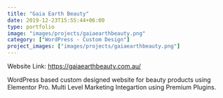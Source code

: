 ```yaml
---
title: "Gaia Earth Beauty"
date: 2019-12-23T15:55:44+06:00
type: portfolio
image: "images/projects/gaiaearthbeauty.png"
category: ["WordPress - Custom Design"]
project_images: ["images/projects/gaiaearthbeauty.png"]
---
```


Website Link: https://gaiaearthbeauty.com.au/

WordPress based custom designed website for beauty products using Elementor Pro. Multi Level Marketing Integartion using Premium Plugins.